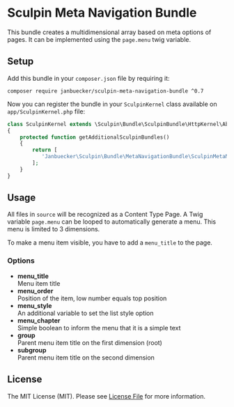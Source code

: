 # Sculpin Meta Navigation Bundle

This bundle creates a multidimensional array based on meta options of pages. It can be implemented using the `page.menu` twig variable.

## Setup

Add this bundle in your `composer.json` file by requiring it:

```
composer require janbuecker/sculpin-meta-navigation-bundle ^0.7
```

Now you can register the bundle in your `SculpinKernel` class available on `app/SculpinKernel.php` file:

```php
class SculpinKernel extends \Sculpin\Bundle\SculpinBundle\HttpKernel\AbstractKernel
{
    protected function getAdditionalSculpinBundles()
    {
        return [
           'Janbuecker\Sculpin\Bundle\MetaNavigationBundle\SculpinMetaNavigationBundle'
        ];
    }
}
```

## Usage

All files in `source` will be recognized as a Content Type Page. A Twig variable `page.menu` can be looped to automatically generate a menu. This menu is limited to 3 dimensions.

To make a menu item visible, you have to add a `menu_title` to the page.

### Options

* **menu_title**  
Menu item title
* **menu_order**  
Position of the item, low number equals top position
* **menu_style**  
An additional variable to set the list style option
* **menu_chapter**  
Simple boolean to inform the menu that it is a simple text
* **group**  
Parent menu item title on the first dimension (root)
* **subgroup**  
Parent menu item title on the second dimension

## License

The MIT License (MIT). Please see [License File](LICENSE) for more information.
